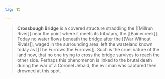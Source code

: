```yaml
---
tag: 🏗️

---
```

> **Crossbough Bridge** is a covered structure straddling the [[Millrun River]] near the point where it meets its tributary, the [[Bainecreek]]. Today no water flows beneath the bridge after the [[War Without Rivals]], waged in the surrounding area, left the wasteland known today as [[The Furrows|the Furrows]]. Such is the cruel nature of the land now, that no one trying to cross the bridge survives to reach the other side. Perhaps this phenomenon is linked to the brutal death during the war of a Coronel Jebaid; the evil man was captured then drowned at this spot.







